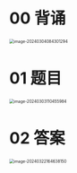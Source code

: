# 00 背诵

<img src="https://cvp.oss-cn-shanghai.aliyuncs.com/picgo/202403040843648.png" alt="image-20240304084301294" style="zoom:50%;" />



# 01 题目

<img src="https://cvp.oss-cn-shanghai.aliyuncs.com/picgo/202403031104102.png" alt="image-20240303110455984" style="zoom:50%;" />





# 02 答案

<img src="https://cvp.oss-cn-shanghai.aliyuncs.com/picgo/202403221646547.png" alt="image-20240322164638150" style="zoom:50%;" />

